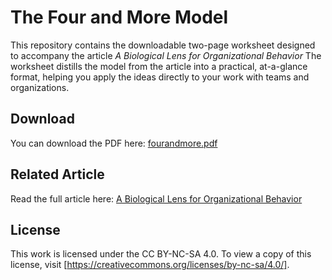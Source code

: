 # The Four and More Model

This repository contains the downloadable two-page worksheet designed to accompany the article *A Biological Lens for Organizational Behavior* 
The worksheet distills the model from the article into a practical, at-a-glance format, helping you apply the ideas directly to your work with teams and organizations.

## Download
You can download the PDF here: [fourandmore.pdf](https://github.com/bfrozema/four-and-more-model/blob/main/fourandmore.pdf)

## Related Article
Read the full article here: [A Biological Lens for Organizational Behavior](https://www.linkedin.com/pulse/biological-lens-organizational-behavior-bas-rozema-uia0e)

## License
This work is licensed under the CC BY-NC-SA 4.0. To view a copy of this license, visit [https://creativecommons.org/licenses/by-nc-sa/4.0/].

